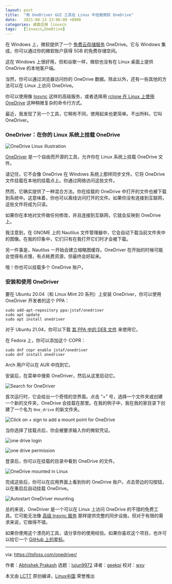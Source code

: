 ```yaml
---
layout: post
title:	"用 OneDriver GUI 工具在 Linux 中挂载微软 OneDrive"
date:	2021-08-13 22:06:00 +0800 
categories:	桌面应用 linuxcn 
tags:	[linuxcn,OneDrive]
---
```



在 Windows 上，微软提供了一个 [免费云存储服务](https://itsfoss.com/cloud-services-linux/) OneDrive。它与 Windows 集成，你可以通过你的微软账户获得 5GB 的免费存储空间。


这在 Windows 上很好用，但和谷歌一样，微软也没有在 Linux 桌面上提供 OneDrive 的本地客户端。


当然，你可以通过浏览器访问你的 OneDrive 数据。除此以外，还有一些其他的方法可以在 Linux 上访问 OneDrive。


你可以使用像 [Insync](https://itsfoss.com/use-onedrive-on-linux/) 这样的高级服务，或者选择用 [rclone 在 Linux 上使用 OneDrive](https://itsfoss.com/use-onedrive-linux-rclone/) 这种稍微复杂的命令行方式。


最近，我发现了另一个工具，它稍有不同，使用起来也更简单。不出所料，它叫 OneDriver。


### OneDriver：在你的 Linux 系统上挂载 OneDrive


![OneDrive Linux illustration](/Asserts/Images/album/202108/13/220636gaa1qvsdlirzxub9.png)


[OneDriver](https://github.com/jstaf/onedriver) 是一个自由而开源的工具，允许你在 Linux 系统上挂载 OneDrive 文件。


请记住，它不会像 OneDrive 在 Windows 系统上那样同步文件。它将 OneDrive 文件挂载在本地的挂载点上。你通过网络访问这些文件。


然而，它确实提供了一种混合方法。你在挂载的 OneDrive 中打开的文件也被下载到系统中。这意味着，你也可以离线访问打开的文件。如果你没有连接到互联网，这些文件将成为只读。


如果你在本地对文件做任何修改，并且连接到互联网，它就会反映到 OneDrive 上。


我注意到，在 GNOME 上的 Nautilus 文件管理器中，它会自动下载当前文件夹中的图像。在我的印象中，它们只有在我打开它们时才会被下载。


另一件事是，Nautilus 一开始会建立缩略图缓存。OneDriver 在开始的时候可能会觉得有点慢，有点耗费资源，但最终会好起来。


哦！你也可以挂载多个 OneDrive 账户。


### 安装和使用 OneDriver


要在 Ubuntu 20.04（和 Linux Mint 20 系列）上安装 OneDriver，你可以使用 OneDriver 开发者的这个 PPA：



```
sudo add-apt-repository ppa:jstaf/onedriver
sudo apt update
sudo apt install onedriver

```

对于 Ubuntu 21.04，你可以下载 [其 PPA 中的 DEB 文件](https://launchpad.net/~jstaf/+archive/ubuntu/onedriver/+packages) 来使用它。


在 Fedora 上，你可以添加这个 COPR：



```
sudo dnf copr enable jstaf/onedriver
sudo dnf install onedriver

```

Arch 用户可以在 AUR 中找到它。


安装后，在菜单中搜索 OneDriver，然后从这里启动它。


![Search for OneDriver](/Asserts/Images/album/202108/13/220638t92p3ju9cz9wgjof.png)


首次运行时，它会给出一个奇怪的空界面。点击 “+” 号，选择一个文件夹或创建一个新的文件夹，OneDrive 会挂载在那里。在我的例子中，我在我的家目录下创建了一个名为 `One_drive` 的新文件夹。


![Click on + sign to add a mount point for OneDrive](/Asserts/Images/album/202108/13/220640etypz2yzgq6eqgpo.png)


当你选择了挂载点后，你会被要求输入你的微软凭证。


![one drive login](/Asserts/Images/album/202108/13/220640bylmg2r4lhhl4ggw.png)


![one drive permission](/Asserts/Images/album/202108/13/220642byrd36m6mk0y3m03.png)


登录后，你可以在挂载的目录中看到 OneDrive 的文件。


![OneDrive mounted in Linux](/Asserts/Images/album/202108/13/220643zbwum0jmgbbhpchb.png)


完成这些后，你可以在应用界面上看到你的 OneDrive 账户。点击旁边的勾按钮，以在重启后自动挂载 OneDrive。


![Autostart OneDriver mounting](/Asserts/Images/album/202108/13/220645wi2rdz0wpwapw99u.png)


总的来说，OneDriver 是一个可以在 Linux 上访问 OneDrive 的不错的免费工具。它可能无法像 [高级 Insync 服务](https://itsfoss.com/recommends/insync/) 那样提供完整的同步设施，但对于有限的需求来说，它做得不错。


如果你使用这个漂亮的工具，请分享你的使用经验。如果你喜欢这个项目，也许可以给它一个 [GitHub 上的星标](https://github.com/jstaf/onedriver)。




---


via: <https://itsfoss.com/onedriver/>


作者：[Abhishek Prakash](https://itsfoss.com/author/abhishek/) 选题：[lujun9972](https://github.com/lujun9972) 译者：[geekpi](https://github.com/geekpi) 校对：[wxy](https://github.com/wxy)


本文由 [LCTT](https://github.com/LCTT/TranslateProject) 原创编译，[Linux中国](https://linux.cn/) 荣誉推出
